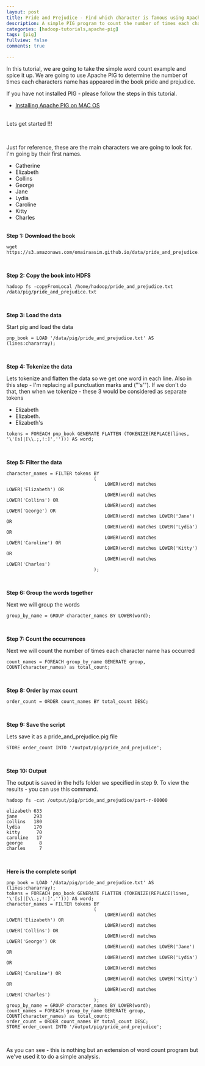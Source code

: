```yaml
---
layout: post
title: Pride and Prejudice - Find which character is famous using Apache PIG
description: A simple PIG program to count the number of times each characters name has appeared in the book pride and prejudice.
categories: [hadoop-tutorials,apache-pig]
tags: [pig]
fullview: false
comments: true

---
```


In this tutorial, we are going to take the simple word count example and spice it up. We are going to use Apache PIG to determine the number of times each characters name has appeared in the book pride and prejudice.

If you have not installed PIG - please follow the steps in this tutorial.

  - [Installing Apache PIG on MAC OS](/hadoop-tutorials/apache-pig/2016/06/15/install-apache-pig.html)

&nbsp;    
Lets get started !!!

&nbsp;

Just for reference, these are the main characters we are going to look for. I'm going by their first names.

- Catherine
- Elizabeth
- Collins
- George
- Jane
- Lydia
- Caroline
- Kitty
- Charles  
&nbsp;  


**Step 1: Download the book**

```
wget https://s3.amazonaws.com/omairaasim.github.io/data/pride_and_prejudice.txt
```
&nbsp;  

**Step 2: Copy the book into HDFS**

```
hadoop fs -copyFromLocal /home/hadoop/pride_and_prejudice.txt /data/pig/pride_and_prejudice.txt
```
&nbsp;  

**Step 3: Load the data**

Start pig and load the data

```
pnp_book = LOAD '/data/pig/pride_and_prejudice.txt' AS (lines:chararray);
```
&nbsp;  

**Step 4: Tokenize the data**

Lets tokenize and flatten the data so we get one word in each line. Also in this step - I'm replacing all punctuation marks and ("'s'"). If we don't do that, then when we tokenize - these 3 would be considered as separate tokens

- Elizabeth
- Elizabeth.
- Elizabeth's

```
tokens = FOREACH pnp_book GENERATE FLATTEN (TOKENIZE(REPLACE(lines, '\'[s]|[\\.;,!:]',''))) AS word;
```
&nbsp;  

**Step 5: Filter the data**

```
character_names = FILTER tokens BY
                                (
                                    LOWER(word) matches LOWER('Elizabeth') OR  
                                    LOWER(word) matches LOWER('Collins') OR
                                    LOWER(word) matches LOWER('George') OR  
                                    LOWER(word) matches LOWER('Jane') OR
                                    LOWER(word) matches LOWER('Lydia') OR  
                                    LOWER(word) matches LOWER('Caroline') OR
                                    LOWER(word) matches LOWER('Kitty') OR  
                                    LOWER(word) matches LOWER('Charles')
                                );
```
&nbsp;

**Step 6: Group the words together**

Next we will group the words

```
group_by_name = GROUP character_names BY LOWER(word);
```
&nbsp;  

**Step 7: Count the occurrences**

Next we will count the number of times each character name has occurred

```
count_names = FOREACH group_by_name GENERATE group, COUNT(character_names) as total_count;
```
&nbsp;  

**Step 8: Order by max count**

```
order_count = ORDER count_names BY total_count DESC;
```
&nbsp;  

**Step 9: Save the script**

Lets save it as a pride_and_prejudice.pig file

```
STORE order_count INTO '/output/pig/pride_and_prejudice';
```
&nbsp;  

**Step 10: Output**

The output is saved in the hdfs folder we specified in step 9. To view the results - you can use this command.

```
hadoop fs -cat /output/pig/pride_and_prejudice/part-r-00000
```

```
elizabeth 633
jane      293
collins	  180
lydia	  170
kitty	   70
caroline   17
george      8
charles	    7
```
&nbsp;  

**Here is the complete script**

```
pnp_book = LOAD '/data/pig/pride_and_prejudice.txt' AS (lines:chararray);
tokens = FOREACH pnp_book GENERATE FLATTEN (TOKENIZE(REPLACE(lines, '\'[s]|[\\.;,!:]',''))) AS word;
character_names = FILTER tokens BY
                                (
                                    LOWER(word) matches LOWER('Elizabeth') OR  
                                    LOWER(word) matches LOWER('Collins') OR
                                    LOWER(word) matches LOWER('George') OR  
                                    LOWER(word) matches LOWER('Jane') OR
                                    LOWER(word) matches LOWER('Lydia') OR  
                                    LOWER(word) matches LOWER('Caroline') OR
                                    LOWER(word) matches LOWER('Kitty') OR  
                                    LOWER(word) matches LOWER('Charles')
                                );
group_by_name = GROUP character_names BY LOWER(word);
count_names = FOREACH group_by_name GENERATE group, COUNT(character_names) as total_count;
order_count = ORDER count_names BY total_count DESC;
STORE order_count INTO '/output/pig/pride_and_prejudice';
```
&nbsp;  

As you can see - this is nothing but an extension of word count program but we've used it to do a simple analysis.
